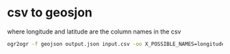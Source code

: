 # csv to geosjon

where longitude and latitude are the column names in the csv

```bash
ogr2ogr -f geojson output.json input.csv -oo X_POSSIBLE_NAMES=longitude -oo Y_POSSIBLE_NAMES=latitude -oo KEEP_GEOM_COLUMNS=NO
```

